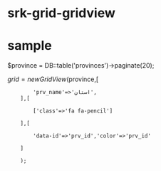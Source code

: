 # srk-grid-gridview

# sample 



















$province = DB::table('provinces')->paginate(20);



$grid = new GridView($province,[
        
        
            'prv_name'=>'استان',
        ],[
        
            ['class'=>'fa fa-pencil']
            
        ],[
        
            'data-id'=>'prv_id','color'=>'prv_id'
            
        ]
        
        );

